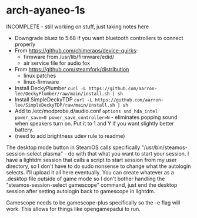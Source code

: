 # arch-ayaneo-1s

INCOMPLETE - still working on stuff, just taking notes here

- Downgrade bluez to 5.68 if you want bluetooth controllers to connect properly
- From https://github.com/chimeraos/device-quirks:
  - firmware from /usr/lib/firmware/edid/
  - air service file for audio fox
- From https://github.com/steamfork/distribution
  - linux patches
  - linux-firmware
- Install DeckyPlumber `curl -L https://github.com/aarron-lee/DeckyPlumber/raw/main/install.sh | sh`
- Install SimpleDeckyTDP `curl -L https://github.com/aarron-lee/SimpleDeckyTDP/raw/main/install.sh | sh`
- Add to /etc/modprobe.d/audio.conf `options snd_hda_intel power_save=0 power_save_controller=N` - eliminates popping sound when speakers turn on. Put it to 1 and Y if you want slightly better battery.
- (need to add brightness udev rule to readme)

The desktop mode button in SteamOS calls specifically "/usr/bin/steamos-session-select plasma" - do with that what you want to start your session. I have a lightdm session that calls a script to start session from my user directory, so I don't have to do sudo nonsense to change what the autologin selects. I'll upload it all here eventually. You can create whatever as a .desktop file outside of game mode so I don't bother handling the "steamos-session-select gamescope" command, just end the desktop session after setting autologin back to gamescope in lightdm.

Gamescope needs to be gamescope-plus specifically so the -e flag will work. This allows for things like opengamepadui to run.
